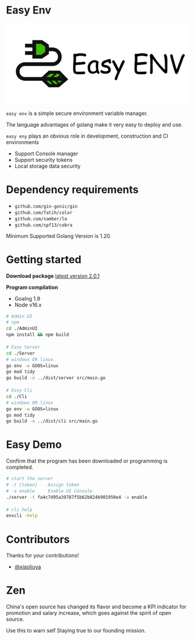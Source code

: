# Easy Env

![image text](images/logo_2.png)

`easy env` is a simple secure environment variable manager.

The language advantages of golang make it very easy to deploy and use.

`easy eny` plays an obvious role in development, construction and CI environments

- Support Console manager
- Support security tokens
- Local storage data security

# Dependency requirements

- `github.com/gin-gonic/gin`
- `github.com/fatih/color`
- `github.com/samber/lo`
- `github.com/spf13/cobra`

Minimum Supported Golang Version is 1.20.


# Getting started

**Download package**
[latest version 2.0.1](https://github.com/xxscloud5722/easy_env/releases)

**Program compilation**
- Goalng 1.9
- Node v16.x

```bash
# Admin UI
# npm
cd ./AdminUI
npm install && npm build

# Easy Server
cd ./Server
# windows OR linux
go env -w GOOS=linux
go mod tidy
go build -o ../dist/server src/main.go

# Easy Cli
cd ./Cli
# windows OR linux
go env -w GOOS=linux
go mod tidy
go build -o ../dist/cli src/main.go
```



# Easy Demo
Confirm that the program has been downloaded or programming is completed.

```bash
# start the server
# -t [token]    Assign token
# -a enable     Enable UI Console
./server -t fa4c7d95a39787f5b62b824b901950e4 -a enable

# cli help
envcli -help

```

# Contributors

Thanks for your contributions!

- [@xiaoliuya](https://github.com/xxscloud5722/)


# Zen
China's open source has changed its flavor and become a KPI indicator for promotion and salary increase, which goes against the spirit of open source.

Use this to warn self Staying true to our founding mission.